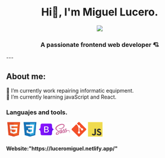 <div id="header" align="center">
  <h1> Hi👋, I'm Miguel Lucero.</h1>
  <img src="https://media.giphy.com/media/v1.Y2lkPTc5MGI3NjExMDgyMGFkMzFkNzhkYzE4MDFmY2M5NjdkMDQ1YjFhOGM3ODRmOGJmMSZlcD12MV9pbnRlcm5hbF9naWZzX2dpZklkJmN0PWc/13HBDT4QSTpveU/giphy.gif">
  <h3>A passionate frontend web developer 💘</h3>
  </div>
---
<div id="about">
  <h2> About me:</h2>
  <label>🔭 I’m currently work repairing informatic equipment.</label><br>
  <label>🌱 I’m currently learning javaScript and React.</label>
</div>
<div id="tools">
 <h3>Languajes and tools.</h3>
 <img src="https://github.com/devicons/devicon/blob/master/icons/html5/html5-original.svg" alt="html5-logo" width="40" height="40">
 <img src="https://github.com/devicons/devicon/blob/master/icons/css3/css3-original.svg"alt="css3-logo" width="40" height="40">
 <img src="https://github.com/devicons/devicon/blob/master/icons/bootstrap/bootstrap-original.svg" alt="bootstrap-logo" width="40" height="40">
 <img src="https://github.com/devicons/devicon/blob/master/icons/sass/sass-original.svg" alt="sass-logo" width="40" height="40">
 <img src="https://github.com/devicons/devicon/blob/master/icons/git/git-original.svg" alt="git-logo" width="40" height="40">
 <img src="https://github.com/devicons/devicon/blob/master/icons/javascript/javascript-original.svg" alt="javascript-logo" width="40" height="40">
 <h4>Website:"https://luceromiguel.netlify.app/"</h4>
  <div>
